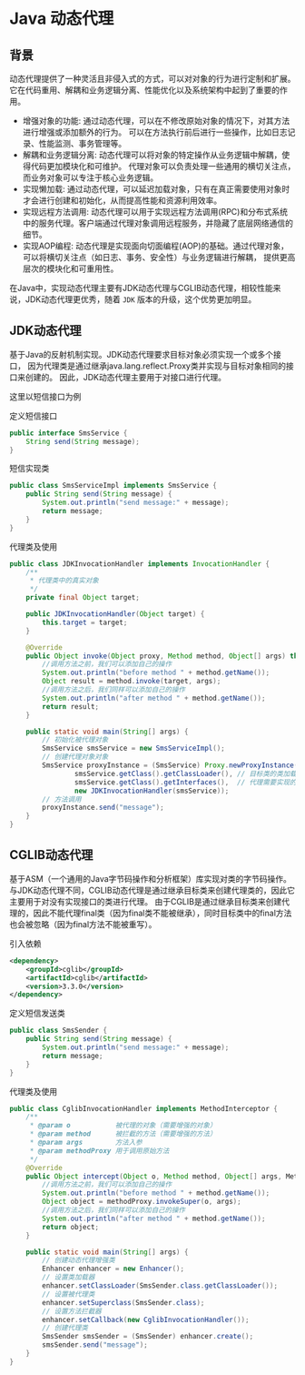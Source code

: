 # Java 动态代理

## 背景
动态代理提供了一种灵活且非侵入式的方式，可以对对象的行为进行定制和扩展。它在代码重用、解耦和业务逻辑分离、性能优化以及系统架构中起到了重要的作用。

- 增强对象的功能: 通过动态代理，可以在不修改原始对象的情况下，对其方法进行增强或添加额外的行为。
  可以在方法执行前后进行一些操作，比如日志记录、性能监测、事务管理等。
- 解耦和业务逻辑分离: 动态代理可以将对象的特定操作从业务逻辑中解耦，使得代码更加模块化和可维护。
  代理对象可以负责处理一些通用的横切关注点，而业务对象可以专注于核心业务逻辑。
- 实现懒加载: 通过动态代理，可以延迟加载对象，只有在真正需要使用对象时才会进行创建和初始化，从而提高性能和资源利用效率。
- 实现远程方法调用: 动态代理可以用于实现远程方法调用(RPC)和分布式系统中的服务代理。客户端通过代理对象调用远程服务，并隐藏了底层网络通信的细节。
- 实现AOP编程: 动态代理是实现面向切面编程(AOP)的基础。通过代理对象，可以将横切关注点（如日志、事务、安全性）与业务逻辑进行解耦，
  提供更高层次的模块化和可重用性。


在Java中，实现动态代理主要有JDK动态代理与CGLIB动态代理，相较性能来说，JDK动态代理更优秀，随着 `JDK` 版本的升级，这个优势更加明显。

## JDK动态代理
基于Java的反射机制实现。JDK动态代理要求目标对象必须实现一个或多个接口，
因为代理类是通过继承java.lang.reflect.Proxy类并实现与目标对象相同的接口来创建的。
因此，JDK动态代理主要用于对接口进行代理。

这里以短信接口为例

定义短信接口

```java
public interface SmsService {
    String send(String message);
}
```
短信实现类

```java
public class SmsServiceImpl implements SmsService {
    public String send(String message) {
        System.out.println("send message:" + message);
        return message;
    }
}
```

代理类及使用

```java
public class JDKInvocationHandler implements InvocationHandler {
    /**
     * 代理类中的真实对象
     */
    private final Object target;

    public JDKInvocationHandler(Object target) {
        this.target = target;
    }

    @Override
    public Object invoke(Object proxy, Method method, Object[] args) throws InvocationTargetException, IllegalAccessException {
        //调用方法之前，我们可以添加自己的操作
        System.out.println("before method " + method.getName());
        Object result = method.invoke(target, args);
        //调用方法之后，我们同样可以添加自己的操作
        System.out.println("after method " + method.getName());
        return result;
    }

    public static void main(String[] args) {
        // 初始化被代理对象
        SmsService smsService = new SmsServiceImpl();
        // 创建代理对象对象
        SmsService proxyInstance = (SmsService) Proxy.newProxyInstance(
                smsService.getClass().getClassLoader(), // 目标类的类加载器
                smsService.getClass().getInterfaces(),  // 代理需要实现的接口，可指定多个
                new JDKInvocationHandler(smsService));
        // 方法调用
        proxyInstance.send("message");
    }
}
```

## CGLIB动态代理
基于ASM（一个通用的Java字节码操作和分析框架）库实现对类的字节码操作。
与JDK动态代理不同，CGLIB动态代理是通过继承目标类来创建代理类的，因此它主要用于对没有实现接口的类进行代理。
由于CGLIB是通过继承目标类来创建代理的，因此不能代理final类（因为final类不能被继承），同时目标类中的final方法也会被忽略（因为final方法不能被重写）。

引入依赖  
```xml
<dependency>
    <groupId>cglib</groupId>
    <artifactId>cglib</artifactId>
    <version>3.3.0</version>
</dependency>
```

定义短信发送类

```java
public class SmsSender {
    public String send(String message) {
        System.out.println("send message:" + message);
        return message;
    }
}
```

代理类及使用

```java
public class CglibInvocationHandler implements MethodInterceptor {
    /**
     * @param o           被代理的对象（需要增强的对象）
     * @param method      被拦截的方法（需要增强的方法）
     * @param args        方法入参
     * @param methodProxy 用于调用原始方法
     */
    @Override
    public Object intercept(Object o, Method method, Object[] args, MethodProxy methodProxy) throws Throwable {
        //调用方法之前，我们可以添加自己的操作
        System.out.println("before method " + method.getName());
        Object object = methodProxy.invokeSuper(o, args);
        //调用方法之后，我们同样可以添加自己的操作
        System.out.println("after method " + method.getName());
        return object;
    }

    public static void main(String[] args) {
        // 创建动态代理增强类
        Enhancer enhancer = new Enhancer();
        // 设置类加载器
        enhancer.setClassLoader(SmsSender.class.getClassLoader());
        // 设置被代理类
        enhancer.setSuperclass(SmsSender.class);
        // 设置方法拦截器
        enhancer.setCallback(new CglibInvocationHandler());
        // 创建代理类
        SmsSender smsSender = (SmsSender) enhancer.create();
        smsSender.send("message");
    }
}
```